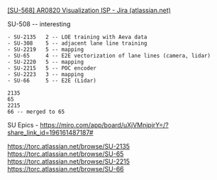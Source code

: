 [[SU-568] AR0820 Visualization ISP - Jira (atlassian.net)](https://torc.atlassian.net/browse/SU-568)


SU-508 -- interesting


``` Committed
- SU-2135   2 -- LOE training with Aeva data
- SU-308    5 -- adjacent lane line training
- SU-2219   5 -- mapping
- SU-65     4 -- E2E vectorization of lane lines (camera, lidar)
- SU-2220   5 -- mapping
- SU-2215   5 -- POC encoder
- SU-2223   3 -- mapping
- SU-66     5 -- E2E (Lidar)
```

``` Interested
2135
65
2215
66 -- merged to 65
```

SU Epics - https://miro.com/app/board/uXjVMnjpjrY=/?share_link_id=196161487187#

https://torc.atlassian.net/browse/SU-2135
https://torc.atlassian.net/browse/SU-65
https://torc.atlassian.net/browse/SU-2215
https://torc.atlassian.net/browse/SU-66


